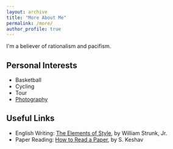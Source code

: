```yaml
---
layout: archive
title: "More About Me"
permalink: /more/
author_profile: true
---
```


I'm a believer of rationalism and pacifism.

## Personal Interests
  * Basketball
  * Cycling
  * Tour
  * [Photography](https://sites.google.com/site/ruitaosphotograph/)


## Useful Links
  * English Writing: [The Elements of Style](http://www.crockford.com/wrrrld/style.html), by William Strunk, Jr.
  * Paper Reading: [How to Read a Paper](http://blizzard.cs.uwaterloo.ca/keshav/home/Papers/data/07/paper-reading.pdf), by S. Keshav
